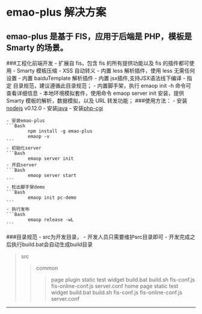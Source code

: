 emao-plus 解决方案
====================

emao-plus 是基于 FIS，应用于后端是 PHP，模板是 Smarty 的场景。
------------------


###工程化前端开发
    - 扩展自 fis，包含 fis 的所有提供功能以及 fis 的插件都可使用
    - Smarty 模板压缩
    - XSS 自动转义
    - 内置 less 解析插件，使用 less 无需任何设置
    - 内置 baiduTemplate 解析插件
    - 内置 jsx插件,支持JSX语法线下编译
    - 指定 目录规范，建议遵循此目录规范；
    - 内置脚手架，执行 emaop init -h 命令可查看详细信息
    - 本地环境模拟套件，使用命令 emaop server init 安装，提供 Smarty 模板的解析，数据模拟，以及 URL 转发功能；
###使用方法：
    - 安装[nodejs](http://nodejs.org/) v0.12.0
    - 安装[java](http://java.com/)
    - 安装[php-cgi](http://www.apachefriends.org/)

    - 安装emao-plus
    ```Bash
            npm install -g emao-plus
            emaop -v
    ```
    - 初始化server
    ```Bash
            emaop server init
    - 开启server
    ```Bash
            emaop server start
    ```
    - 检出脚手架demo
    ```Bash
            emaop init pc-demo
    ```
    - 执行发布
    ```Bash
            emaop release -wL
    ```



###目录规范
    - src为开发目录，
    - 开发人员只需要维护src目录即可
    - 开发完成之后执行build.bat会自动生成build目录
>src
>>common
>>>page
>>>plugin
>>>static
>>>test
>>>widget
>>>build.bat
>>>build.sh
>>>fis-conf.js
>>>fis-online-conf.js
>>>server.conf
>>home
>>>page
>>>static
>>>test
>>>widget
>>>build.bat
>>>build.sh
>>>fis-conf.js
>>>fis-online-conf.js
>>>server.conf




------------